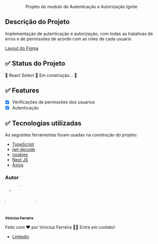 <div align="center">
  Projeto do modulo de Autenticação e Autorização Ignite
</div>

## Descrição do Projeto

Implementação de autenticação e autorização, com todas as tratativas de erros e de permissões de acordo com as roles de cada usuario

[Layout do Figma](<https://www.figma.com/file/rj4LHsx3aqVUFDU6zOAVfd/Desafio-1-M%C3%B3dulo-4-ReactJS-(Copy)?node-id=14%3A135>)

## ✅ Status do Projeto

🚧 React Select 🚀 Em construção... 🚧

## ✅ Features

- [x] Verificações de permissões dos usuarios
- [x] Autenticação 

## ✅ Tecnologias utilizadas

As seguintes ferramentas foram usadas na construção do projeto:

- [TypeScript](https://www.typescriptlang.org/)
- [jwt-decode](https://www.npmjs.com/package/jwt-decode)
- [nookies](http://www.nocookie.com/)
- [Next JS](https://nextjs.org/)
- [Axios](https://axios-http.com/ptbr/docs/intro)

### Autor

<a href="https://avatars.githubusercontent.com/u/68232658?v=4">
 <img style="border-radius: 50%;" src="https://avatars.githubusercontent.com/u/68232658?v=4" width="100px;" alt=""/>
 <br />
 <sub><b>Vinicius Ferreira</b></sub></a>

Feito com ❤️ por Vinicius Ferreira 👋🏽 Entre em contato!

- [Linkedin](http://www.linkedin.com/in/viniciusfg05)
